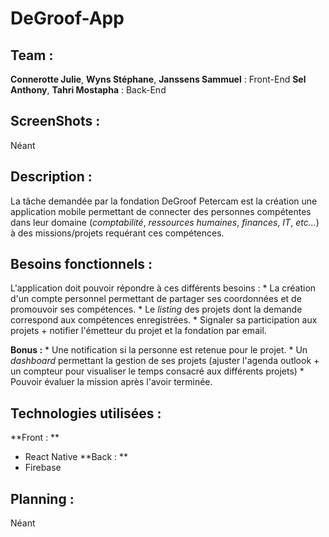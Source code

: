 # DeGroof-App 
[//]: # (Trouver un nom plus approprié)


## Team : 
**Connerotte Julie**, **Wyns Stéphane**, **Janssens Sammuel** : Front-End
**Sel Anthony**, **Tahri Mostapha** : Back-End

## ScreenShots :
Néant

## Description : 
La tâche demandée par la fondation DeGroof Petercam est la création une application mobile permettant de connecter des personnes compétentes dans leur domaine (*comptabilité*, *ressources humaines*, *finances*, *IT*, *etc...*) à des missions/projets requérant ces compétences.

## Besoins fonctionnels : 
L'application doit pouvoir répondre à ces différents besoins :
        * La création d'un compte personnel permettant de partager ses coordonnées et de promouvoir ses compétences.
        * Le *listing* des projets dont la demande correspond aux compétences enregistrées.
        * Signaler sa participation aux projets + notifier l'émetteur du projet et la fondation par email.

**Bonus :**
        * Une notification si la personne est retenue pour le projet.
        * Un *dashboard* permettant la gestion de ses projets (ajuster l'agenda outlook + un compteur pour visualiser le temps                              consacré aux différents projets)
        * Pouvoir évaluer la mission après l'avoir terminée.

## Technologies utilisées : 
**Front : **
   * React Native
**Back : **
   * Firebase

## Planning : 
Néant
